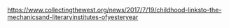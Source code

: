 https://www.collectingthewest.org/news/2017/7/19/childhood-linksto-the-mechanicsand-literaryinstitutes-ofyesteryear